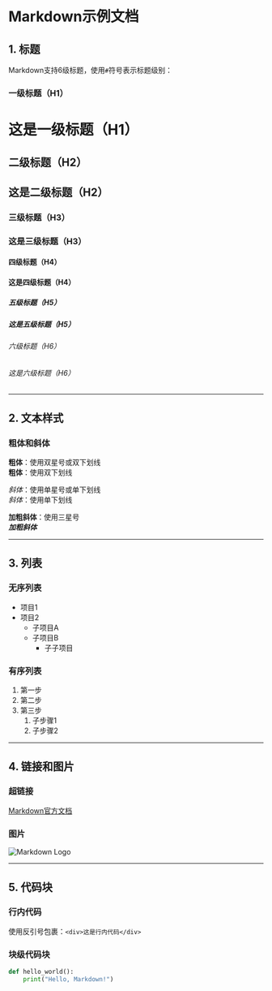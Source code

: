 # Markdown示例文档

## 1. 标题
Markdown支持6级标题，使用`#`符号表示标题级别：

### 一级标题（H1）
# 这是一级标题（H1）

## 二级标题（H2）
## 这是二级标题（H2）

### 三级标题（H3）
### 这是三级标题（H3）

#### 四级标题（H4）
#### 这是四级标题（H4）

##### 五级标题（H5）
##### 这是五级标题（H5）

###### 六级标题（H6）
###### 这是六级标题（H6）

---

## 2. 文本样式
### 粗体和斜体
**粗体**：使用双星号或双下划线  
__粗体__：使用双下划线  

*斜体*：使用单星号或单下划线  
_斜体_：使用单下划线  

**加粗斜体**：使用三星号  
***加粗斜体***

---

## 3. 列表
### 无序列表
* 项目1
* 项目2
  * 子项目A
  * 子项目B
    * 子子项目

### 有序列表
1. 第一步
2. 第二步
3. 第三步
   1. 子步骤1
   2. 子步骤2

---

## 4. 链接和图片
### 超链接
[Markdown官方文档](https://daringfireball.net/projects/markdown/)

### 图片
![Markdown Logo](https://markdown-here.com/img/icon256.png)

---

## 5. 代码块
### 行内代码
使用反引号包裹：`<div>这是行内代码</div>`

### 块级代码块
```python
def hello_world():
    print("Hello, Markdown!")
